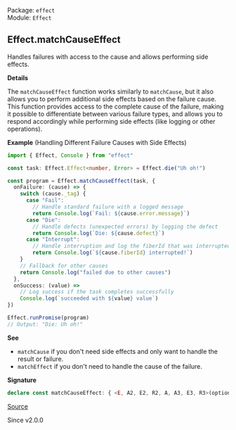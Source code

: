 Package: `effect`<br />
Module: `Effect`<br />

## Effect.matchCauseEffect

Handles failures with access to the cause and allows performing side effects.

**Details**

The `matchCauseEffect` function works similarly to `matchCause`, but it
also allows you to perform additional side effects based on the failure
cause. This function provides access to the complete cause of the failure,
making it possible to differentiate between various failure types, and allows
you to respond accordingly while performing side effects (like logging or
other operations).

**Example** (Handling Different Failure Causes with Side Effects)

```ts
import { Effect, Console } from "effect"

const task: Effect.Effect<number, Error> = Effect.die("Uh oh!")

const program = Effect.matchCauseEffect(task, {
  onFailure: (cause) => {
    switch (cause._tag) {
      case "Fail":
        // Handle standard failure with a logged message
        return Console.log(`Fail: ${cause.error.message}`)
      case "Die":
        // Handle defects (unexpected errors) by logging the defect
        return Console.log(`Die: ${cause.defect}`)
      case "Interrupt":
        // Handle interruption and log the fiberId that was interrupted
        return Console.log(`${cause.fiberId} interrupted!`)
    }
    // Fallback for other causes
    return Console.log("failed due to other causes")
  },
  onSuccess: (value) =>
    // Log success if the task completes successfully
    Console.log(`succeeded with ${value} value`)
})

Effect.runPromise(program)
// Output: "Die: Uh oh!"
```

**See**

- `matchCause` if you don't need side effects and only want to handle the result or failure.
- `matchEffect` if you don't need to handle the cause of the failure.

**Signature**

```ts
declare const matchCauseEffect: { <E, A2, E2, R2, A, A3, E3, R3>(options: { readonly onFailure: (cause: Cause.Cause<E>) => Effect<A2, E2, R2>; readonly onSuccess: (a: A) => Effect<A3, E3, R3>; }): <R>(self: Effect<A, E, R>) => Effect<A2 | A3, E2 | E3, R2 | R3 | R>; <A, E, R, A2, E2, R2, A3, E3, R3>(self: Effect<A, E, R>, options: { readonly onFailure: (cause: Cause.Cause<E>) => Effect<A2, E2, R2>; readonly onSuccess: (a: A) => Effect<A3, E3, R3>; }): Effect<A2 | A3, E2 | E3, R2 | R3 | R>; }
```

[Source](https://github.com/Effect-TS/effect/tree/main/packages/effect/src/Effect.ts#L10726)

Since v2.0.0